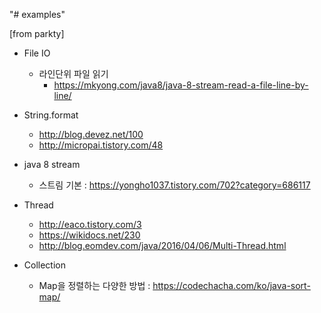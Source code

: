 "# examples" 


[from parkty]

* File IO
  - 라인단위 파일 읽기 
    + https://mkyong.com/java8/java-8-stream-read-a-file-line-by-line/

* String.format
  + http://blog.devez.net/100
  + http://micropai.tistory.com/48

* java 8 stream
  - 스트림 기본 : https://yongho1037.tistory.com/702?category=686117

* Thread
  + http://eaco.tistory.com/3<BR>
  + https://wikidocs.net/230
  + http://blog.eomdev.com/java/2016/04/06/Multi-Thread.html

* Collection
  - Map을 정렬하는 다양한 방법 : https://codechacha.com/ko/java-sort-map/
